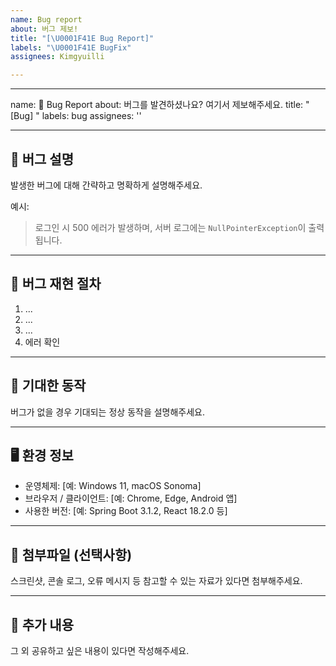 ```yaml
---
name: Bug report
about: 버그 제보!
title: "[\U0001F41E Bug Report]"
labels: "\U0001F41E BugFix"
assignees: Kimgyuilli

---
```


---
name: 🐞 Bug Report
about: 버그를 발견하셨나요? 여기서 제보해주세요.
title: "[Bug] "
labels: bug
assignees: ''

---

## 🐛 버그 설명

발생한 버그에 대해 간략하고 명확하게 설명해주세요.

예시:
> 로그인 시 500 에러가 발생하며, 서버 로그에는 `NullPointerException`이 출력됩니다.

---

## 🔁 버그 재현 절차

1. ...
2. ...
3. ...
4. 에러 확인

---

## 🤔 기대한 동작

버그가 없을 경우 기대되는 정상 동작을 설명해주세요.

---

## 🖥️ 환경 정보

- 운영체제: [예: Windows 11, macOS Sonoma]
- 브라우저 / 클라이언트: [예: Chrome, Edge, Android 앱]
- 사용한 버전: [예: Spring Boot 3.1.2, React 18.2.0 등]

---

## 📸 첨부파일 (선택사항)

스크린샷, 콘솔 로그, 오류 메시지 등 참고할 수 있는 자료가 있다면 첨부해주세요.

---

## 📎 추가 내용

그 외 공유하고 싶은 내용이 있다면 작성해주세요.
